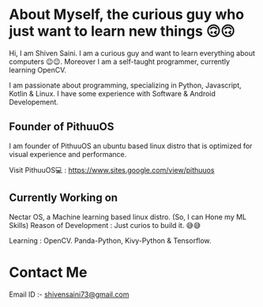 # About Myself, the curious guy who just want to learn new things 🙃🙃

Hi, I am Shiven Saini. I am a curious guy and want to learn everything about computers 😉😉. Moreover I am a self-taught programmer, currently learning OpenCV.

I am passionate about programming, specializing in Python, Javascript, Kotlin & Linux. I have some experience with Software & Android Developement.

## Founder of PithuuOS 

I am founder of PithuuOS an ubuntu based linux distro that is optimized for visual experience and performance.

Visit PithuuOS💻 : https://www.sites.google.com/view/pithuuos

## Currently Working on 

Nectar OS, a Machine learning based linux distro. (So, I can Hone my ML Skills)
 Reason of Development : Just curios to build it. 😅😅

Learning : OpenCV. Panda-Python, Kivy-Python & Tensorflow.

# Contact Me

Email ID :- shivensaini73@gmail.com
